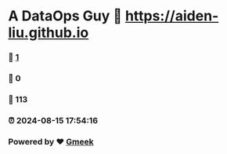 # A DataOps Guy :link: https://aiden-liu.github.io 
### :page_facing_up: [1](https://aiden-liu.github.io/tag.html) 
### :speech_balloon: 0 
### :hibiscus: 113 
### :alarm_clock: 2024-08-15 17:54:16 
### Powered by :heart: [Gmeek](https://github.com/Meekdai/Gmeek)
